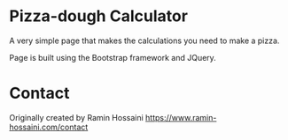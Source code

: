 # Pizza-dough Calculator
A very simple page that makes the calculations you need to make a pizza. 

Page is built using the Bootstrap framework and JQuery.

# Contact
Originally created by Ramin Hossaini
https://www.ramin-hossaini.com/contact
